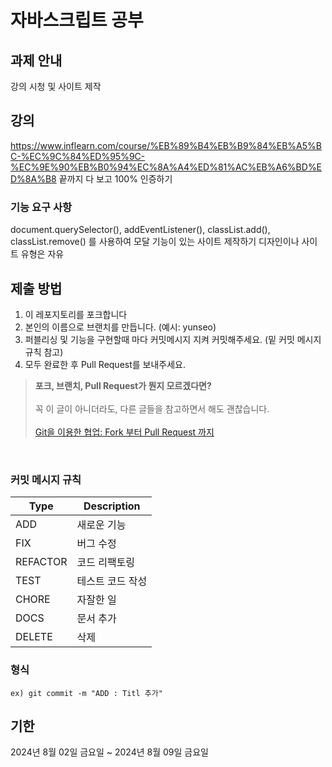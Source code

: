 # 자바스크립트 공부
## 과제 안내
강의 시청 및 사이트 제작
## 강의 
https://www.inflearn.com/course/%EB%89%B4%EB%B9%84%EB%A5%BC-%EC%9C%84%ED%95%9C-%EC%9E%90%EB%B0%94%EC%8A%A4%ED%81%AC%EB%A6%BD%ED%8A%B8
끝까지 다 보고 100% 인증하기

### 기능 요구 사항
document.querySelector(), 
addEventListener(),
classList.add(),
classList.remove()
를 사용하여 모달 기능이 있는 사이트 제작하기
디자인이나 사이트 유형은 자유

## 제출 방법
1. 이 레포지토리를 포크합니다
2. 본인의 이름으로 브랜치를 만듭니다. (예시: yunseo)
3. 퍼블리싱 및 기능을 구현할때 마다 커밋메시지 지켜 커밋해주세요. (밑 커밋 메시지 규칙 참고)
5. 모두 완료한 후 Pull Request를 보내주세요.

> **포크, 브랜치, Pull Request가 뭔지 모르겠다면?** <br>  
> 꼭 이 글이 아니더라도, 다른 글들을 참고하면서 해도 괜찮습니다.<br>  
> [Git을 이용한 협업: Fork 부터 Pull Request 까지](https://seungwubaek.github.io/tools/git/contributing_using_pull_request/)

<br>

### 커밋 메시지 규칙
| Type     | Description     |
| -------- | ---------------- |
| ADD      | 새로운 기능      |
| FIX      | 버그 수정        |
| REFACTOR | 코드 리팩토링    |
| TEST     | 테스트 코드 작성 |
| CHORE    | 자잘한 일        |
| DOCS     | 문서 추가        |
| DELETE   | 삭제             |

### 형식
```
ex) git commit -m "ADD : Titl 추가"
```

## 기한
2024년 8월 02일 금요일 ~ 2024년 8월 09일 금요일
